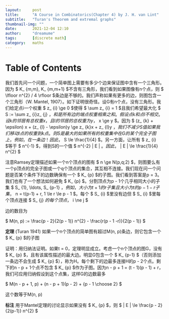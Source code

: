 ```yaml
---
layout:     post
title:      "A Course in Combinatorics(Chapter 4) by J. H. van Lint"
subtitle:   "Turan's Theorem and extremal graphs"
thumbnail-img: ""
date:       2021-12-04 12:10
author:     "dreamume"
tags: 		[discrete math]
category:   maths
---
```

<head>
    <script src="https://cdn.mathjax.org/mathjax/latest/MathJax.js?config=TeX-AMS-MML_HTMLorMML" type="text/javascript"></script>
    <script type="text/x-mathjax-config">
        MathJax.Hub.Config({
            tex2jax: {
            skipTags: ['script', 'noscript', 'style', 'textarea', 'pre'],
            inlineMath: [['$','$']]
            }
        });
    </script>
</head>

# Table of Contents



我们首先问一个问题，一个简单图上需要有多少个边来保证图中含有一个三角形。因为 $ K_ {m,m}, K_ {m,m+1} $不含有三角形，我们看到如果图像有n个点，则 $ \\lfloor n^{2} / 4 \\rfloor $条边是不够的。我们声称如果有更多的边，则图包含一个三角形（W. Mantel, 1907）。如下证明很奇怪。设G有n个点，没有三角形。我们给定点i一个权重 $ z_ {i} \\ge 0 $使得 $ \\sum z_ {i} = 1 $且我们希望最大化 $ S := \\sum z_ {i}z_ {j} $，和是所有边的端点权重相乘之和。假设点k和点l不相交。设k的邻居有总权重x，且l的邻居的总权重为y，$ x \\ge y $。因为 $ (z_ {k} + \\epsilon) x + (z_ {l} - \\epsilon)y \\ge z_ {k}x + z_ {l}y $，我们不减少S值如果我们移动l点的权重到k点。则S是最大的如果所有的权重集中在G的某个完全子图上，例如，在一条边！因此，$ S \\le \\frac{1}{4} $。另一方面，让所有 $ z_ {i} $等于 $ n^{-1} $，得到S的一个值 $ n^{-2} \| E \| $。因此，$ \| E \| \\le \\frac{1}{4} n^{2} $

注意Ramsey定理描述如果一个n个顶点的图有 $ n \\ge N(p,q;2) $，则图要么有一个p顶点的完全子图或一个q个顶点的集合，其互相不连接。我们现在问一个问题是否某个条件下的边数确保有一个 $ K_ {p} $的子图。我们看到答案是p = 3。我们也有了一个想法如何避免 $ K_ {p} $。分割顶点为p - 1个几乎相同大小的子集 $ S_ {1}, \\ldots, S_ {p-1} $，例如，大小为t + 1的r子集且大小为t的p - 1 - r子集，$ n = t(p-1) + r, 1 \\le r \\le p - 1 $。每个 $ S_ {i} $里没有边但 $ S_ {i} $里每个顶点连接 $ S_ {j} $的每个顶点，$ i \\ne j $

边的数目为

$ M(n, p) := \\frac{p - 2}{2(p - 1)} n^{2} - \\frac{r(p - 1 -r)}{2(p - 1)} $

**定理** (Turan 1941) 如果一个n个顶点的简单图有超过M(n, p)条边，则它包含一个 $ K_ {p} $的子图

证明：用归纳法证明。如果t = 0，定理明显成立。考虑一个n个顶点的图G，没有 $ K_ {p} $，且有该属性描述的最大边。明显G包含一个 $ K_ {p-1} $（否则添加一条边不会生成 $ K_ {p} $），称为H。每个剩下的边最多连接H的p - 2个点。剩下的n - p + 1个点不包含 $ K_ {p} $作为子图。因为n - p + 1 = (t - 1)(p - 1) + r，我们可应用归纳假设到这个点集，这样G的边数最多

$ M(n - p + 1, p) + (n - p + 1)(p - 2) + {p - 1 \\choose 2} $

这个数等于M(n, p)

**标注** 用于Mantel定理的讨论显示如果没有 $ K_ {p} $，则 $ \| E \| \\le \\frac{p - 2}{2(p-1)} n^{2} $
